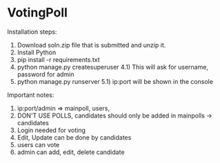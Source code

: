 # VotingPoll

Installation steps:
  1) Download soln.zip file that is submitted and unzip it.
  2) Install Python
  3) pip install -r requirements.txt
  4) python manage.py createsuperuser
      4.1) This will ask for username, password for admin
  5) python manage.py runserver
      5.1) ip:port will be shown in the console

Important notes:
  1) ip:port/admin => mainpoll, users,  
  2) DON'T USE POLLS, candidates should only be added in mainpolls -> candidates 
  3) Login needed for voting
  4) Edit, Update can be done by candidates
  5) users can vote
  6) admin can add, edit, delete candidate
  
  
